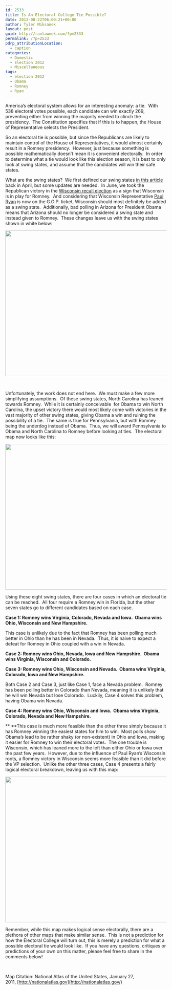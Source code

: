 ```yaml
---
id: 2533
title: Is An Electoral College Tie Possible?
date: 2012-08-22T06:00:21+00:00
author: Tyler Miksanek
layout: post
guid: http://rantaweek.com/?p=2533
permalink: /?p=2533
pdrp_attributionLocation:
  - caption
categories:
  - Domestic
  - Election 2012
  - Miscellaneous
tags:
  - election 2012
  - Obama
  - Romney
  - Ryan
---
```

America&#8217;s electoral system allows for an interesting anomaly: a tie.  With 538 electoral votes possible, each candidate can win exactly 269, preventing either from winning the majority needed to clinch the presidency.  The Constitution specifies that if this is to happen, the House of Representative selects the President.

So an electoral tie is possible, but since the Republicans are likely to maintain control of the House of Representatives, it would almost certainly result in a Romney presidency.  However, just because something is possible mathematically doesn&#8217;t mean it is convenient electorally.  In order to determine what a tie would look like this election season, it is best to only look at swing states, and assume that the candidates will win their safe states.

What are the swing states?  We first defined our swing states [in this article](http://rantaweek.com/the-electoral-college-doing-the-math-april-27-2012/ "The Electoral College: Doing the Math") back in April, but some updates are needed.  In June, we took the Republican victory in the [Wisconsin recall election](http://rantaweek.com/wisconsin-elections-walker-and-the-presidency/ "Wisconsin Elections: Walker and the Presidency") as a sign that Wisconsin is in play for Romney.  And considering that Wisconsin Representative [Paul Ryan](http://rantaweek.com/paul-ryan-how-romneys-vp-impacts-the-campaign/ "Paul Ryan: How Romney’s VP impacts the campaign") is now on the G.O.P. ticket, Wisconsin should most definitely be added as a swing state.  Additionally, bad polling in Arizona for President Obama means that Arizona should no longer be considered a swing state and instead given to Romney.  These changes leave us with the swing states shown in white below:

<p style="text-align: center;">
  <a href="http://rantaweek.com/wp-content/uploads/2012/08/Swing-States.png"><img class="size-full wp-image-2535 aligncenter" title="Swing States" src="http://rantaweek.com/wp-content/uploads/2012/08/Swing-States.png" alt="" width="595" height="455" srcset="http://rantaweek.com/wp-content/uploads/2012/08/Swing-States-300x229.png 300w, http://rantaweek.com/wp-content/uploads/2012/08/Swing-States.png 595w" sizes="(max-width: 595px) 100vw, 595px" /></a>
</p>

&nbsp;

Unfortunately, the work does not end here.  We must make a few more simplifying assumptions.  Of these swing states, North Carolina has leaned towards Romney.  While it is certainly conceivable  for Obama to win North Carolina, the upset victory there would most likely come with victories in the vast majority of other swing states, giving Obama a win and ruining the possibility of a tie.  The same is true for Pennsylvania, but with Romney being the underdog instead of Obama.  Thus, we will award Pennsylvania to Obama and North Carolina to Romney before looking at ties.  The electoral map now looks like this:

[<img class="aligncenter size-full wp-image-2538" title="Swing States minus NC PA" src="http://rantaweek.com/wp-content/uploads/2012/08/Swing-States-minus-NC-PA.png" alt="" width="595" height="455" srcset="http://rantaweek.com/wp-content/uploads/2012/08/Swing-States-minus-NC-PA-300x229.png 300w, http://rantaweek.com/wp-content/uploads/2012/08/Swing-States-minus-NC-PA.png 595w" sizes="(max-width: 595px) 100vw, 595px" />](http://rantaweek.com/wp-content/uploads/2012/08/Swing-States-minus-NC-PA.png)

Using these eight swing states, there are four cases in which an electoral tie can be reached.  All four require a Romney win in Florida, but the other seven states go to different candidates based on each case.

**Case 1: Romney wins Virginia, Colorado, Nevada and Iowa.  Obama wins Ohio, Wisconsin and New Hampshire.**

This case is unlikely due to the fact that Romney has been polling much better in Ohio than he has been in Nevada.  Thus, it is naive to expect a defeat for Romney in Ohio coupled with a win in Nevada.

**Case 2: Romney wins Ohio, Nevada, Iowa and New Hampshire.  Obama wins Virginia, Wisconsin and Colorado.**

**Case 3: Romney wins Ohio, Wisconsin and Nevada.  Obama wins Virginia, Colorado, Iowa and New Hampshire.**

Both Case 2 and Case 3, just like Case 1, face a Nevada problem.  Romney has been polling better in Colorado than Nevada, meaning it is unlikely that he will win Nevada but lose Colorado.  Luckily, Case 4 solves this problem, having Obama win Nevada.

**Case 4: Romney wins Ohio, Wisconsin and Iowa.  Obama wins Virginia, Colorado, Nevada and New Hampshire.**

** **This case is much more feasible than the other three simply because it has Romney winning the easiest states for him to win.  Most polls show Obama&#8217;s lead to be rather shaky (or non-existent) in Ohio and Iowa, making it easier for Romney to win their electoral votes.  The one trouble is Wisconsin, which has leaned more to the left than either Ohio or Iowa over the past few years.  However, due to the influence of Paul Ryan&#8217;s Wisconsin roots, a Romney victory in Wisconsin seems more feasible than it did before the VP selection.  Unlike the other three cases, Case 4 presents a fairly logical electoral breakdown, leaving us with this map:

[<img class="aligncenter size-full wp-image-2541" title="Final Electoral Tie" src="http://rantaweek.com/wp-content/uploads/2012/08/Final-Electoral-Tie.png" alt="" width="595" height="455" srcset="http://rantaweek.com/wp-content/uploads/2012/08/Final-Electoral-Tie-300x229.png 300w, http://rantaweek.com/wp-content/uploads/2012/08/Final-Electoral-Tie.png 595w" sizes="(max-width: 595px) 100vw, 595px" />](http://rantaweek.com/wp-content/uploads/2012/08/Final-Electoral-Tie.png)

Remember, while this map makes logical sense electorally, there are a plethora of other maps that make similar sense.  This is not a prediction for how the Electoral College will turn out, this is merely a prediction for what a possible electoral tie would look like.  If you have any questions, critiques or predictions of your own on this matter, please feel free to share in the comments below!

&nbsp;

Map Citation: National Atlas of the United States, January 27, 2011, [http://nationalatlas.gov](http://nationalatlas.gov/)